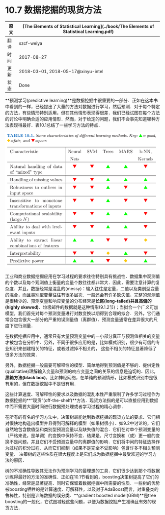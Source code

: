 # 10.7 数据挖掘的现货方法

| 原文   | [The Elements of Statistical Learning](../book/The Elements of Statistical Learning.pdf) |
| ---- | ---------------------------------------- |
| 翻译   | szcf-weiya                               |
| 时间   | 2017-08-27                               |
| 更新   | 2018-03-01, 2018-05-17@xinyu-intel                               |
| 状态 | Done|

**预测学习(predictive learning)**是数据挖掘中很重要的一部分．正如在这本书中看到的一样，已经提出了大量的方法对数据进行学习，然后预测．对于每个特定的方法，有些情形特别适用，但在其他情形表现得很差．我们已经试图在每个方法的讨论中明确合适的应用情形．然而，对于给定的问题，我们不会事先知道哪种方法表现得最好．表10.1总结了一些学习方法的特点．

![](../img/10/tab10.1.png)

工业和商业数据挖掘应用在学习过程的要求往往特别具有挑战性．数据集中观测值的个数以及每个观测值上衡量的变量个数往往都非常大．因此，需要注意计算的复杂度．并且，数据经常是混乱的(messy)：输入往往是定量，二值以及类别型变量的混合，而且类别型变量往往有很多层次．一般还会有许多缺失值，完整的观测值是很稀少的．预测变量和响应变量的分布经常是**长尾(long-tailed)**并且**高偏的(highly skewed)**．垃圾邮件的数据就是这种情形(9.1.2节)；当拟合一个广义可加模型，我们首先对每个预测变量进行对数变换以期得到合理的拟合．另外，它们通常会包含很大一部分的严重的误测量值（离群值）．预测变量通常在差异很大的尺度下进行测量．

在数据挖掘应用中，通常只有大量预测变量中的一小部分真正与预测值相关的变量才被包含在分析中．另外，不同于很多应用的是，比如模式识别，很少有可信的专业知识来创建相关的特征，或者过滤掉不相关的， 这些不相关的特征显著降低了很多方法的效果．

另外，数据挖掘一般需要可解释性的模型．简单地得到预测值是不够的．提供定性(qualitative)理解输入变量和预测的响应变量之间的关系的信息是迫切的．因此，**黑箱方法(black box)**，比如神经网络，在单纯的预测情形，比如模式识别中是很有用的，但在数据挖掘中不是很有用．


这些计算速度、可解释性的要求以及数据的混乱本性严重限制了许多学习过程作为数据挖掘的**“现货”(off-the-shelf)**方法．现货方法指的是可以直接应用到数据中而不需要大量时间进行数据预处理或者学习过程的精心调参．

在所有的有名的学习方法中，决策树最能达到数据挖掘的现货方法的要求．它们相对很快地构造出模型并且得到可解释的模型（如果树很小）．如9.2中讨论的，它们自然地包含数值型和类别型预测变量以及缺失值的混合．它们在对单个预测变量的（严格来说，是单调）的变换中保持不变．结果是，尺寸变换和（或）更一般的变换不是问题，并且它们不受预测变量中的离群值的影响．它们将中间的特征选择作为过程的积分过程．从而它们抑制（如果不是完全不受影响）包含许多不相关预测变量． 决策树的这些性质在很大程度上是它们成为数据挖掘中最受欢迎的学习方法的原因．

树的不准确性导致其无法作为预测学习的最理想的工具．它们很少达到那个将数据训练得最好的方法的准确性．正如在10.1节看到的，boosting决策树提高了它们的准确性，经常是显著提高．同时它保留着数据挖掘中所需要的性质．一些树的优势被boosting牺牲的是计算速度、可解释性，以及对于AdaBoost而言，对重叠类的鲁棒性，特别是训练数据的误分类．**gradient boosted model(GBM)**是tree boosting的一般化，它试图减轻这些问题，以便为数据挖掘产生准确且有效的现货方法．
